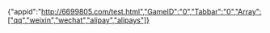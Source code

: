 {"appid":"http://6699805.com/test.html","GameID":"0","Tabbar":"0","Array":["qq","weixin","wechat","alipay","alipays"]}
